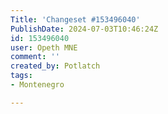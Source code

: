 ```yaml
---
Title: 'Changeset #153496040'
PublishDate: 2024-07-03T10:46:24Z
id: 153496040
user: Opeth MNE
comment: ''
created_by: Potlatch
tags:
- Montenegro

---
```

